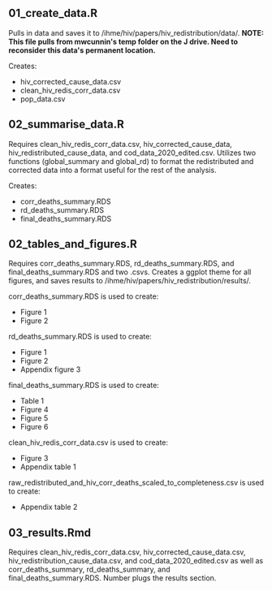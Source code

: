 ## 01_create_data.R
Pulls in data and saves it to /ihme/hiv/papers/hiv_redistribution/data/. **NOTE: This file pulls from mwcunnin's temp folder on the J drive. Need to reconsider this data's permanent location.**

Creates: 
* hiv_corrected_cause_data.csv
* clean_hiv_redis_corr_data.csv
* pop_data.csv

## 02_summarise_data.R
Requires clean_hiv_redis_corr_data.csv, hiv_corrected_cause_data, hiv_redistributed_cause_data, and cod_data_2020_edited.csv. Utilizes two functions (global_summary and global_rd) to format the redistributed and corrected data into a format useful for the rest of the analysis. 

Creates:
* corr_deaths_summary.RDS
* rd_deaths_summary.RDS
* final_deaths_summary.RDS

## 02_tables_and_figures.R
Requires corr_deaths_summary.RDS, rd_deaths_summary.RDS, and final_deaths_summary.RDS and two .csvs. Creates a ggplot theme for all figures, and saves results to /ihme/hiv/papers/hiv_redistribution/results/. 

corr_deaths_summary.RDS is used to create:
* Figure 1
* Figure 2

rd_deaths_summary.RDS is used to create:
* Figure 1
* Figure 2
* Appendix figure 3

final_deaths_summary.RDS is used to create:
* Table 1
* Figure 4
* Figure 5
* Figure 6

clean_hiv_redis_corr_data.csv is used to create:
* Figure 3
* Appendix table 1

raw_redistributed_and_hiv_corr_deaths_scaled_to_completeness.csv is used to create:
* Appendix table 2

## 03_results.Rmd
Requires clean_hiv_redis_corr_data.csv, hiv_corrected_cause_data.csv, hiv_redistribution_cause_data.csv, and cod_data_2020_edited.csv as well as corr_deaths_summary, rd_deaths_summary, and final_deaths_summary.RDS. Number plugs the results section. 
